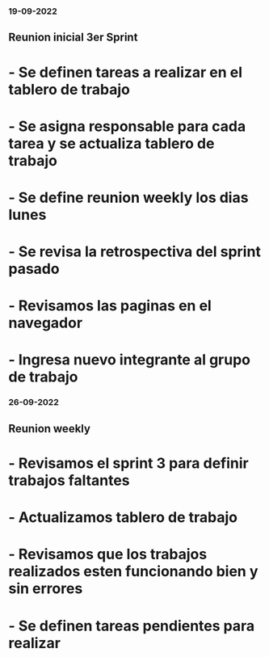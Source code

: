 ### 19-09-2022 
## Reunion inicial 3er Sprint

# - Se definen tareas a realizar en el tablero de trabajo 
# - Se asigna responsable para cada tarea y se actualiza tablero de trabajo 
# - Se define reunion weekly los dias lunes 
# - Se revisa la retrospectiva del sprint pasado 
# - Revisamos las paginas en el navegador 
# - Ingresa nuevo integrante al grupo de trabajo 


### 26-09-2022
## Reunion weekly 

# - Revisamos el sprint 3 para definir trabajos faltantes 
# - Actualizamos tablero de trabajo 
# - Revisamos que los trabajos realizados esten funcionando bien y sin errores 
# - Se definen tareas pendientes para realizar 
